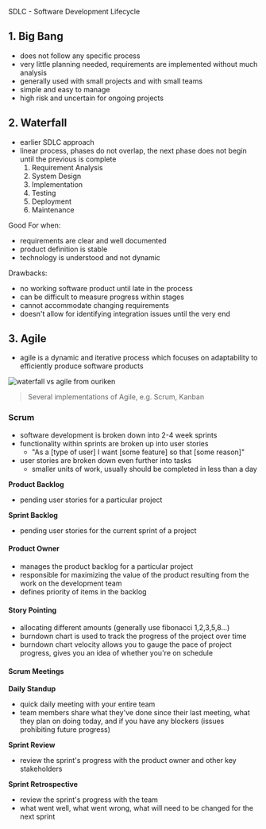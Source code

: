 SDLC - Software Development Lifecycle

## 1. Big Bang

- does not follow any specific process
- very little planning needed, requirements are implemented without much analysis
- generally used with small projects and with small teams
- simple and easy to manage
- high risk and uncertain for ongoing projects

## 2. Waterfall

- earlier SDLC approach
- linear process, phases do not overlap, the next phase does not begin until the previous is complete
  1. Requirement Analysis
  2. System Design
  3. Implementation
  4. Testing
  5. Deployment
  6. Maintenance

Good For when:

- requirements are clear and well documented
- product definition is stable
- technology is understood and not dynamic

Drawbacks:

- no working software product until late in the process
- can be difficult to measure progress within stages
- cannot accommodate changing requirements
- doesn't allow for identifying integration issues until the very end

## 3. Agile

- agile is a dynamic and iterative process which focuses on adaptability to efficiently produce software products

![waterfall vs agile from ouriken](https://www.digite.com/wp-content/uploads/2019/04/Waterfall-vs-Agile-1.jpg)

> Several implementations of Agile, e.g. Scrum, Kanban

### Scrum

- software development is broken down into 2-4 week sprints
- functionality within sprints are broken up into user stories
  - "As a [type of user] I want [some feature] so that [some reason]"
- user stories are broken down even further into tasks
  - smaller units of work, usually should be completed in less than a day

**Product Backlog**

- pending user stories for a particular project

**Sprint Backlog**

- pending user stories for the current sprint of a project

#### Product Owner

- manages the product backlog for a particular project
- responsible for maximizing the value of the product resulting from the work on the development team
- defines priority of items in the backlog

#### Story Pointing

- allocating different amounts (generally use fibonacci 1,2,3,5,8...)
- burndown chart is used to track the progress of the project over time
- burndown chart velocity allows you to gauge the pace of project progress, gives you an idea of whether you're on schedule

#### Scrum Meetings

**Daily Standup**

- quick daily meeting with your entire team
- team members share what they've done since their last meeting, what they plan on doing today, and if you have any blockers (issues prohibiting future progress)

**Sprint Review**

- review the sprint's progress with the product owner and other key stakeholders

**Sprint Retrospective**

- review the sprint's progress with the team
- what went well, what went wrong, what will need to be changed for the next sprint

